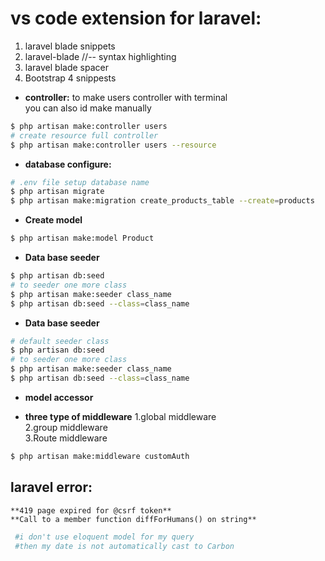 # **vs code extension for laravel:**
1. laravel blade snippets <br>
2. laravel-blade //-- syntax highlighting <br>
3. laravel blade spacer <br>
4. Bootstrap 4 snippests

* **controller:**
to make users controller with terminal <br>
you can also id make manually <br>

```sh
$ php artisan make:controller users
# create resource full controller
$ php artisan make:controller users --resource

```

* **database configure:**
```sh
# .env file setup database name
$ php artisan migrate 
$ php artisan make:migration create_products_table --create=products
```

* **Create model**
```sh
$ php artisan make:model Product
```

* **Data base seeder**
```sh
$ php artisan db:seed
# to seeder one more class
$ php artisan make:seeder class_name
$ php artisan db:seed --class=class_name
```

* **Data base seeder**
```sh
# default seeder class
$ php artisan db:seed
# to seeder one more class
$ php artisan make:seeder class_name
$ php artisan db:seed --class=class_name
```
* **model accessor**

* **three type of middleware**
1.global middleware<br>
2.group middleware<br>
3.Route middleware<br>

```sh
$ php artisan make:middleware customAuth
```

## laravel error:
    **419 page expired for @csrf token**
    **Call to a member function diffForHumans() on string**
   ```sh
    #i don't use eloquent model for my query 
    #then my date is not automatically cast to Carbon
   ```